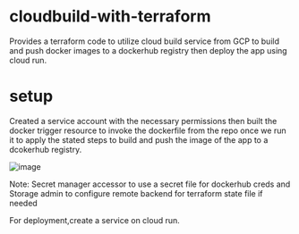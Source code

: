 # cloudbuild-with-terraform
Provides a terraform code to utilize cloud build service from GCP to build and push docker images to a dockerhub registry then deploy the app using cloud run.
# setup
Created a service account with the necessary permissions then built the docker trigger resource to invoke the dockerfile from the repo once we run it to apply the stated steps to build and push the image of the app to a dcokerhub registry.


![image](https://github.com/Gaser98/cloudbuild-with-terraform/assets/76227165/1582082b-4d14-4590-a3d5-1c6da58a5bd7)


Note: Secret manager accessor to use a secret file for dockerhub creds and Storage admin to configure remote backend for terraform state file if needed

For deployment,create a service on cloud run.

